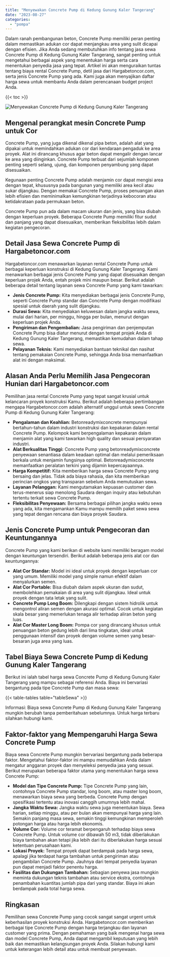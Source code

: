 ```yaml
---
title: "Menyewakan Concrete Pump di Kedung Gunung Kaler Tangerang"
date: "2023-08-27"
categories: 
  - "pompa"
---
```




Dalam ranah pembangunan beton, Concrete Pump memiliki peran penting dalam memastikan adukan cor dapat menjangkau area yang sulit dicapai dengan efisien. Jika Anda sedang membutuhkan info tentang jasa sewa Concrete Pump di Kedung Gunung Kaler Tangerang, sangat penting untuk mengetahui berbagai aspek yang menentukan harga serta cara menentukan penyedia jasa yang tepat. Artikel ini akan menguraikan tuntas tentang biaya rental Concrete Pump, detil jasa dari Hargabetoncor.com, serta jenis Concrete Pump yang ada. Kami juga akan menyajikan daftar harga sewa untuk membantu Anda dalam perencanaan budget project Anda.

{{< toc >}}

![Menyewakan Concrete Pump di Kedung Gunung Kaler Tangerang](https://hargareadymixid.github.io/pompa/concrete-pump%20(5).png)

## Mengenal perangkat mesin Concrete Pump untuk Cor

Concrete Pump, yang juga dikenal dikenal pipa beton, adalah alat yang dipakai untuk memindahkan adukan cor dari kendaraan pengaduk ke area proyek. Alat ini dirancang khusus agar beton dapat mengalir dengan lancar ke area yang diinginkan. Concrete Pump terbuat dari sejumlah komponen penting seperti selang, ujung, dan komponen penyambung yang dapat disesuaikan.

Kegunaan penting Concrete Pump adalah menjamin cor dapat mengisi area dengan tepat, khususnya pada bangunan yang memiliki area kecil atau sukar dijangkau. Dengan memakai Concrete Pump, proses penuangan akan lebih efisien dan meminimalkan kemungkinan terjadinya kebocoran atau ketidakrataan pada permukaan beton.

Concrete Pump pun ada dalam macam ukuran dan jenis, yang bisa diubah dengan keperluan proyek. Beberapa Concrete Pump memiliki fitur sudut dan panjang yang dapat disesuaikan, memberikan fleksibilitas lebih dalam kegiatan pengecoran.

## Detail Jasa Sewa Concrete Pump di Hargabetoncor.com

Hargabetoncor.com menawarkan layanan rental Concrete Pump untuk berbagai keperluan konstruksi di Kedung Gunung Kaler Tangerang. Kami menawarkan berbagai jenis Concrete Pump yang dapat disesuaikan dengan keperluan projek Anda, entah projek mini maupun besar. Berikut adalah beberapa detail tentang layanan sewa Concrete Pump yang kami tawarkan:

- **Jenis Concrete Pump:** Kita menyediakan berbagai jenis Concrete Pump, seperti Concrete Pump standar dan Concrete Pump dengan modifikasi spesial untuk daerah yang sulit dijangkau.
- **Durasi Sewa:** Kita menyediakan keluwesan dalam jangka waktu sewa, mulai dari harian, per minggu, hingga per bulan, menurut dengan keperluan projek Anda.
- **Pengiriman dan Pengembalian:** Jasa pengiriman dan penjemputan Concrete Pump bisa diatur menurut dengan tempat projek Anda di Kedung Gunung Kaler Tangerang, memastikan kemudahan dalam tahap sewa.
- **Pelayanan Teknis:** Kami menyediakan bantuan teknikal dan nasihat tentang pemakaian Concrete Pump, sehingga Anda bisa memanfaatkan alat ini dengan maksimal.

## Alasan Anda Perlu Memilih Jasa Pengecoran Hunian dari Hargabetoncor.com

Pemilihan jasa rental Concrete Pump yang tepat sangat krusial untuk kelancaran proyek konstruksi Kamu. Berikut adalah beberapa pertimbangan mengapa Hargabetoncor.com adalah alternatif unggul untuk sewa Concrete Pump di Kedung Gunung Kaler Tangerang:

- **Pengalaman dan Keahlian:** Betonreadymixconcrete mempunyai bertahun-tahun dalam industri konstruksi dan kepakaran dalam rental Concrete Pump. Kelompok kami berpengalaman kepakaran dalam menjamin alat yang kami tawarkan high quality dan sesuai persyaratan industri.
- **Alat Berkualitas Tinggi:** Concrete Pump yang betonreadymixconcrete penyewaan senantiasa dalam keadaan optimal dan melalui pemeriksaan berkala untuk menjamin fungsinya optimal. Betonreadymixconcrete memanfaatkan peralatan terkini yang dijamin kepercayaannya.
- **Harga Kompetitif:** Kita memberikan harga sewa Concrete Pump yang bersaing dan jelas. Tidak ada biaya rahasia, dan kita memberikan perincian ongkos yang transparan sebelum Anda memutuskan sewa.
- **Layanan Pelanggan:** Kami mengutamakan kepuasan customer dan terus-menerus siap menolong Saudara dengan inquiry atau kebutuhan tertentu terkait sewa Concrete Pump.
- **Fleksibilitas Penyewaan:** Bersama berbagai pilihan jangka waktu sewa yang ada, kita mengamankan Kamu mampu memilih paket sewa sewa yang tepat dengan rencana dan biaya proyek Saudara.

## Jenis Concrete Pump untuk Pengecoran dan Keuntungannya

Concrete Pump yang kami berikan di website kami memiliki beragam model dengan keuntungan tersendiri. Berikut adalah beberapa jenis alat cor dan keuntungannya:

- **Alat Cor Standar:** Model ini ideal untuk proyek dengan keperluan cor yang umum. Memiliki model yang simple namun efektif dalam menyalurkan semen.
- **Alat Cor Portable:** Bisa diubah dalam aspek ukuran dan sudut, membolehkan pemakaian di area yang sulit dijangkau. Ideal untuk proyek dengan tata letak yang sulit.
- **Concrete Pump Long Boom:** Dilengkapi dengan sistem hidrolik untuk mengontrol aliran semen dengan akurasi optimal. Cocok untuk kegiatan skala besar yang memerlukan tenaga alir terhadap aliran beton yang luas.
- **Alat Cor Master Long Boom:** Pompa cor yang dirancang khusus untuk penuangan beton gedung lebih dari lima tingkatan, ideal untuk penggunaan intensif dan proyek dengan volume semen yang besar-besaran juga area yang luas.

## Tabel Biaya Sewa Concrete Pump di Kedung Gunung Kaler Tangerang

Berikut ini ialah tabel harga sewa Concrete Pump di Kedung Gunung Kaler Tangerang yang mampu sebagai referensi Anda. Biaya ini bervariasi bergantung pada tipe Concrete Pump dan masa sewa:

{{< table-tables table="tableSewa" >}}

Informasi: Biaya sewa Concrete Pump di Kedung Gunung Kaler Tangerang mungkin berubah tanpa pemberitahuan sebelumnya. Untuk harga terbaru silahkan hubungi kami.

## Faktor-faktor yang Mempengaruhi Harga Sewa Concrete Pump

Biaya sewa Concrete Pump mungkin bervariasi bergantung pada beberapa faktor. Mengetahui faktor-faktor ini mampu memudahkan Anda dalam mengatur anggaran proyek dan menyeleksi penyedia jasa yang sesuai. Berikut merupakan beberapa faktor utama yang menentukan harga sewa Concrete Pump:

- **Model dan Tipe Concrete Pump:** Tipe Concrete Pump yang lain, contohnya Concrete Pump standar, long boom, atau master long boom, menawarkan biaya sewa yang berbeda. Concrete Pump dengan spesifikasi tertentu atau inovasi canggih umumnya lebih mahal.
- **Jangka Waktu Sewa:** Jangka waktu sewa juga menentukan biaya. Sewa harian, setiap minggu, atau per bulan akan mempunyai harga yang lain. Semakin panjang masa sewa, semakin tinggi kemungkinan memperoleh potongan harga atau harga lebih ekonomis.
- **Volume Cor:** Volume cor teramat berpengaruh terhadap biaya sewa Concrete Pump. Untuk volume cor dibawah 50 m3, tidak diberlakukan biaya tambahan akan tetapi jika lebih dari itu diberlakukan harga sesuai ketentuan perusahaan kami.
- **Lokasi Proyek:** Tempat proyek dapat berdampak pada harga sewa, apalagi jika terdapat harga tambahan untuk pengiriman atau pengambilan Concrete Pump. Jauhnya dari tempat penyedia layanan pun dapat menjadi faktor penentu harga.
- **Fasilitas dan Dukungan Tambahan:** Sebagian penyewa jasa mungkin meminta dukungan teknis tambahan atau service ekstra, contohnya penambahan kuantitas jumlah pipa dari yang standar. Biaya ini akan berdampak pada total harga sewa.

## Ringkasan

Pemilihan sewa Concrete Pump yang cocok sangat sangat urgent untuk keberhasilan proyek konstruksi Anda. Hargabetoncor.com memberikan berbagai tipe Concrete Pump dengan harga terjangkau dan layanan customer yang prima. Dengan pemahaman yang baik mengenai harga sewa dan model Concrete Pump, Anda dapat mengambil keputusan yang lebih baik dan memastikan kelangsungan proyek Anda. Silakan hubungi kami untuk keterangan lebih detail atau untuk membuat penyewaan.
